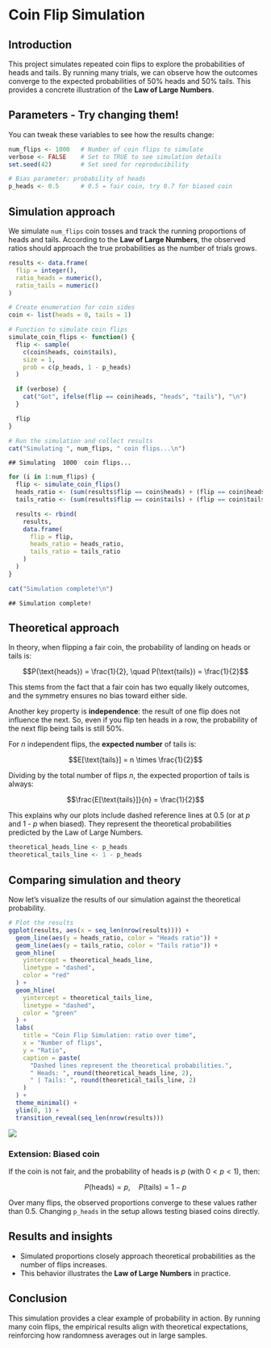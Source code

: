 # Coin Flip Simulation

## Introduction

This project simulates repeated coin flips to explore the probabilities
of heads and tails. By running many trials, we can observe how the
outcomes converge to the expected probabilities of 50% heads and 50%
tails. This provides a concrete illustration of the **Law of Large
Numbers**.

## Parameters - Try changing them!

You can tweak these variables to see how the results change:

``` r
num_flips <- 1000   # Number of coin flips to simulate
verbose <- FALSE    # Set to TRUE to see simulation details
set.seed(42)        # Set seed for reproducibility

# Bias parameter: probability of heads
p_heads <- 0.5      # 0.5 = fair coin, try 0.7 for biased coin
```

## Simulation approach

We simulate `num_flips` coin tosses and track the running proportions of
heads and tails. According to the **Law of Large Numbers**, the observed
ratios should approach the true probabilities as the number of trials
grows.

``` r
results <- data.frame(
  flip = integer(),
  ratio_heads = numeric(),
  ratio_tails = numeric()
)
```

``` r
# Create enumeration for coin sides
coin <- list(heads = 0, tails = 1)

# Function to simulate coin flips
simulate_coin_flips <- function() {
  flip <- sample(
    c(coin$heads, coin$tails),
    size = 1,
    prob = c(p_heads, 1 - p_heads)
  )

  if (verbose) {
    cat("Got", ifelse(flip == coin$heads, "heads", "tails"), "\n")
  }

  flip
}
```

``` r
# Run the simulation and collect results
cat("Simulating ", num_flips, " coin flips...\n")
```

    ## Simulating  1000  coin flips...

``` r
for (i in 1:num_flips) {
  flip <- simulate_coin_flips()
  heads_ratio <- (sum(results$flip == coin$heads) + (flip == coin$heads)) / i
  tails_ratio <- (sum(results$flip == coin$tails) + (flip == coin$tails)) / i

  results <- rbind(
    results,
    data.frame(
      flip = flip,
      heads_ratio = heads_ratio,
      tails_ratio = tails_ratio
    )
  )
}

cat("Simulation complete!\n")
```

    ## Simulation complete!

## Theoretical approach

In theory, when flipping a fair coin, the probability of landing on
heads or tails is:

``` math
P(\text{heads}) = \frac{1}{2}, \quad P(\text{tails}) = \frac{1}{2}
```

This stems from the fact that a fair coin has two equally likely
outcomes, and the symmetry ensures no bias toward either side.

Another key property is **independence**: the result of one flip does
not influence the next. So, even if you flip ten heads in a row, the
probability of the next flip being tails is still 50%.

For $`n`$ independent flips, the **expected number** of tails is:

``` math
E[\text{tails}] = n \times \frac{1}{2}
```

Dividing by the total number of flips $`n`$, the expected proportion of
tails is always:

``` math
\frac{E[\text{tails}]}{n} = \frac{1}{2}
```

This explains why our plots include dashed reference lines at 0.5 (or at
$`p`$ and 1 - $`p`$ when biased). They represent the theoretical
probabilities predicted by the Law of Large Numbers.

``` r
theoretical_heads_line <- p_heads
theoretical_tails_line <- 1 - p_heads
```

## Comparing simulation and theory

Now let’s visualize the results of our simulation against the
theoretical probability.

``` r
# Plot the results
ggplot(results, aes(x = seq_len(nrow(results)))) +
  geom_line(aes(y = heads_ratio, color = "Heads ratio")) +
  geom_line(aes(y = tails_ratio, color = "Tails ratio")) +
  geom_hline(
    yintercept = theoretical_heads_line,
    linetype = "dashed",
    color = "red"
  ) +
  geom_hline(
    yintercept = theoretical_tails_line,
    linetype = "dashed",
    color = "green"
  ) +
  labs(
    title = "Coin Flip Simulation: ratio over time",
    x = "Number of flips",
    y = "Ratio",
    caption = paste(
      "Dashed lines represent the theoretical probabilities.",
      " Heads: ", round(theoretical_heads_line, 2),
      " | Tails: ", round(theoretical_tails_line, 2)
    )
  ) +
  theme_minimal() +
  ylim(0, 1) +
  transition_reveal(seq_len(nrow(results)))
```

![](coin_flip_files/figure-gfm/unnamed-chunk-6-1.gif)<!-- -->

### Extension: Biased coin

If the coin is not fair, and the probability of heads is $`p`$ (with
$`0 < p < 1`$), then:

``` math
P(\text{heads}) = p, \quad P(\text{tails}) = 1 - p
```

Over many flips, the observed proportions converge to these values
rather than 0.5. Changing `p_heads` in the setup allows testing biased
coins directly.

## Results and insights

- Simulated proportions closely approach theoretical probabilities as
  the number of flips increases.
- This behavior illustrates the **Law of Large Numbers** in practice.

## Conclusion

This simulation provides a clear example of probability in action. By
running many coin flips, the empirical results align with theoretical
expectations, reinforcing how randomness averages out in large samples.
